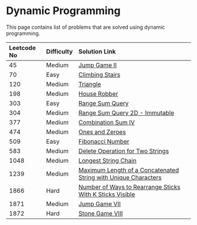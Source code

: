 # Dynamic Programming

This page contains list of problems that are solved using dynamic programming.

| Leetcode No | Difficulty | Solution Link |
| :--- | :--- | :--- |
| 45 | Medium | [Jump Game II](../leetcode-medium/leetcode-45-jump-game-ii.md) |
| 70 | Easy | [Climbing Stairs](../leetcode-easy/leetcode-70-climbing-stairs.md) |
| 120 | Medium | [Triangle](../leetcode-medium/leetcode-120-triangle.md) |
| 198 | Medium | [House Robber](../leetcode-medium/leetcode-198-house-robber.md) |
| 303 | Easy | [Range Sum Query](../leetcode-easy/leetcode-303-range-sum-query-immutable.md) |
| 304 | Medium | [Range Sum Query 2D - Immutable](../leetcode-medium/leetcode-304-range-sum-query-2d-immutable.md) |
| 377 | Medium | [Combination Sum IV](../leetcode-medium/leetcode-377-combination-sum-iv.md) |
| 474 | Medium | [Ones and Zeroes](../leetcode-medium/leetcode-474-ones-and-zeroes.md) |
| 509 | Easy | [Fibonacci Number](../leetcode-easy/leetcode-509-fibonacci-number.md) |
| 583 | Medium | [Delete Operation for Two Strings](../leetcode-medium/leetcode-583-delete-operation-for-two-strings.md) |
| 1048 | Medium | [Longest String Chain](../leetcode-medium/leetcode-1048-longest-string-chain.md) |
| 1239  | Medium | [Maximum Length of a Concatenated String with Unique Characters](../leetcode-medium/leetcode-1239-maximum-length-of-a-concatenated-string-with-unique-characters.md) |
| 1866 | Hard | [Number of Ways to Rearrange Sticks With K Sticks Visible](../leetcode-hard/leetcode-1866-number-of-ways-to-rearrange-sticks-with-k-sticks-visible.md) |
| 1871 | Medium | [Jump Game VII](../leetcode-medium/leetcode-1871-jump-game-vii.md) |
| 1872 | Hard | [Stone Game VIII](../leetcode-hard/leetcode-1872-stone-game-viii.md) |





